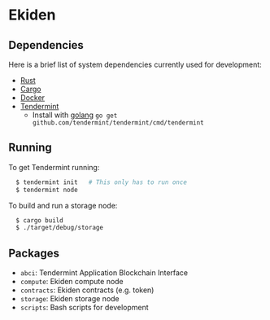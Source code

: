 # Ekiden

## Dependencies

Here is a brief list of system dependencies currently used for development:
- [Rust](https://www.rust-lang.org/en-US/)
- [Cargo](http://doc.crates.io/)
- [Docker](https://www.docker.com/)
- [Tendermint](https://www.tendermint.com/)
  - Install with [golang](https://golang.org/) `go get github.com/tendermint/tendermint/cmd/tendermint`

## Running

To get Tendermint running:

```bash
  $ tendermint init   # This only has to run once
  $ tendermint node
```

To build and run a storage node:
```bash
  $ cargo build
  $ ./target/debug/storage
```

## Packages
- `abci`: Tendermint Application Blockchain Interface
- `compute`: Ekiden compute node
- `contracts`: Ekiden contracts (e.g. token)
- `storage`: Ekiden storage node
- `scripts`: Bash scripts for development
